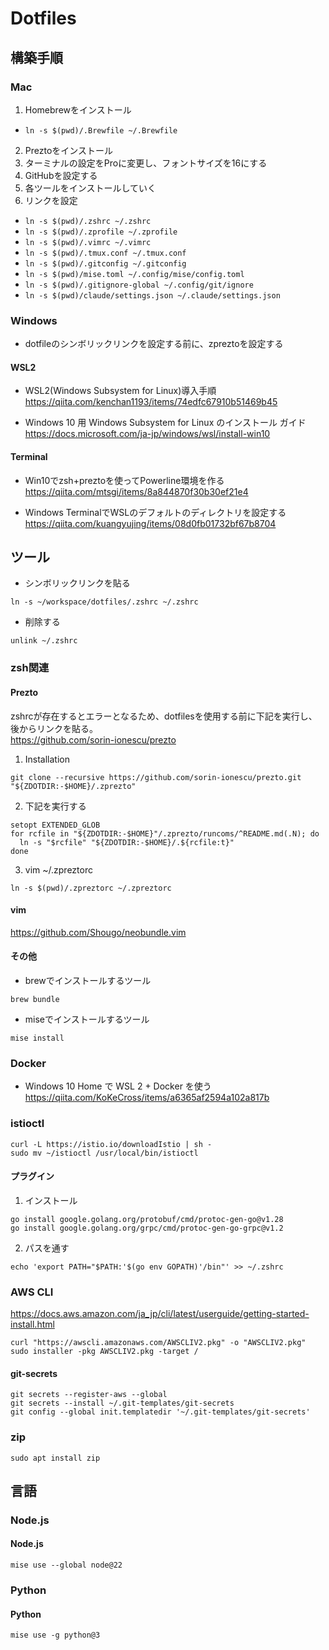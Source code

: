 # Dotfiles

## 構築手順

### Mac
1. Homebrewをインストール  
- `ln -s $(pwd)/.Brewfile ~/.Brewfile`
2. Preztoをインストール
3. ターミナルの設定をProに変更し、フォントサイズを16にする
4. GitHubを設定する
5. 各ツールをインストールしていく
6. リンクを設定
- `ln -s $(pwd)/.zshrc ~/.zshrc`
- `ln -s $(pwd)/.zprofile ~/.zprofile`
- `ln -s $(pwd)/.vimrc ~/.vimrc`
- `ln -s $(pwd)/.tmux.conf ~/.tmux.conf`
- `ln -s $(pwd)/.gitconfig ~/.gitconfig`
- `ln -s $(pwd)/mise.toml ~/.config/mise/config.toml`
- `ln -s $(pwd)/.gitignore-global ~/.config/git/ignore`
- `ln -s $(pwd)/claude/settings.json ~/.claude/settings.json`

### Windows
- dotfileのシンボリックリンクを設定する前に、zpreztoを設定する

#### WSL2
- WSL2(Windows Subsystem for Linux)導入手順   
https://qiita.com/kenchan1193/items/74edfc67910b51469b45

- Windows 10 用 Windows Subsystem for Linux のインストール ガイド  
https://docs.microsoft.com/ja-jp/windows/wsl/install-win10

#### Terminal
- Win10でzsh+preztoを使ってPowerline環境を作る  
https://qiita.com/mtsgi/items/8a844870f30b30ef21e4

- Windows TerminalでWSLのデフォルトのディレクトリを設定する   
https://qiita.com/kuangyujing/items/08d0fb01732bf67b8704


## ツール
- シンボリックリンクを貼る
```
ln -s ~/workspace/dotfiles/.zshrc ~/.zshrc

```

- 削除する
```
unlink ~/.zshrc
```

### zsh関連
#### Prezto
zshrcが存在するとエラーとなるため、dotfilesを使用する前に下記を実行し、後からリンクを貼る。  
https://github.com/sorin-ionescu/prezto  
1. Installation  
```
git clone --recursive https://github.com/sorin-ionescu/prezto.git "${ZDOTDIR:-$HOME}/.zprezto"
```

2. 下記を実行する
```
setopt EXTENDED_GLOB
for rcfile in "${ZDOTDIR:-$HOME}"/.zprezto/runcoms/^README.md(.N); do
  ln -s "$rcfile" "${ZDOTDIR:-$HOME}/.${rcfile:t}"
done
```

3. vim ~/.zpreztorc
```
ln -s $(pwd)/.zpreztorc ~/.zpreztorc
```

#### vim
https://github.com/Shougo/neobundle.vim

#### その他
- brewでインストールするツール
```
brew bundle
```

- miseでインストールするツール
```
mise install
```

### Docker
- Windows 10 Home で WSL 2 + Docker を使う  
https://qiita.com/KoKeCross/items/a6365af2594a102a817b

### istioctl
```
curl -L https://istio.io/downloadIstio | sh -
sudo mv ~/istioctl /usr/local/bin/istioctl
```

#### プラグイン
1. インストール
```
go install google.golang.org/protobuf/cmd/protoc-gen-go@v1.28
go install google.golang.org/grpc/cmd/protoc-gen-go-grpc@v1.2
```

2. パスを通す
```
echo 'export PATH="$PATH:'$(go env GOPATH)'/bin"' >> ~/.zshrc
```

### AWS CLI
https://docs.aws.amazon.com/ja_jp/cli/latest/userguide/getting-started-install.html
```
curl "https://awscli.amazonaws.com/AWSCLIV2.pkg" -o "AWSCLIV2.pkg"
sudo installer -pkg AWSCLIV2.pkg -target /
```

#### git-secrets
```
git secrets --register-aws --global
git secrets --install ~/.git-templates/git-secrets
git config --global init.templatedir '~/.git-templates/git-secrets'
```

### zip
```
sudo apt install zip
```

## 言語

### Node.js
#### Node.js
```
mise use --global node@22
```

### Python
#### Python
```
mise use -g python@3
```